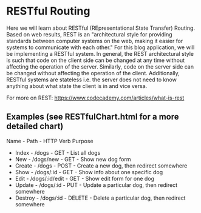 # RESTful Routing
Here we will learn about RESTful (REpresentational State Transfer) Routing. 
Based on web results, REST is an "architectural style for providing standards between computer systems on the web, making it easier for systems to communicate with each other."
For this blog application, we will be implementing a RESTful system.
In general, the REST architectural style is such that code on the client side can be changed at any time without affecting the operation of the server. Similarly, code on the server side can be changed without affecting the operation of the client.
Additionally, RESTful systems are stateless i.e. the server does not need to know anything about what state the client is in and vice versa.

For more on REST: https://www.codecademy.com/articles/what-is-rest

## Examples (see RESTfulChart.html for a more detailed chart)
Name - Path - HTTP Verb Purpose
* Index - /dogs - GET - List all dogs
* New - /dogs/new - GET - Show new dog form
* Create - /dogs - POST - Create a new dog, then redirect somewhere
* Show - /dogs/:id - GET - Show info about one specific dog
* Edit - /dogs/:id/edit - GET - Show edit form for one dog
* Update - /dogs/:id - PUT - Update a particular dog, then redirect somewhere
* Destroy - /dogs/:id - DELETE - Delete a particular dog, then redirect somewhere